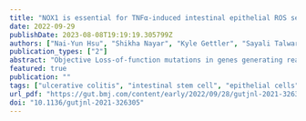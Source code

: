 ```yaml
---
title: "NOX1 is essential for TNFα-induced intestinal epithelial ROS secretion and inhibits M cell signatures"
date: 2022-09-29
publishDate: 2023-08-08T19:19:19.305799Z
authors: ["Nai-Yun Hsu", "Shikha Nayar", "Kyle Gettler", "Sayali Talware", "Mamta Giri", "Isaac Alter", "Carmen Argmann", "Ksenija Sabic", "Tin Htwe Thin", "Huai-Bin Mabel Ko", "Robert Werner", "Christopher Tastad", "Thaddeus Stappenbeck", "Aline Azabdaftari", "Holm H. Uhlig", "Ling-Shiang Chuang", "Judy H. Cho"]
publication_types: ["2"]
abstract: "Objective Loss-of-function mutations in genes generating reactive oxygen species (ROS), such as NOX1, are associated with IBD. Mechanisms whereby loss of ROS drive IBD are incompletely defined. Design ROS measurements and single-cell transcriptomics were performed on colonoids stratified by NOX1 genotype and TNFα stimulation. Clustering of epithelial cells from human UC (inflamed and uninflamed) scRNASeq was performed. Validation of M cell induction was performed by immunohistochemistry using UEA1 (ulex europaeus agglutin-1 lectin) and in vivo with DSS injury. Results TNFα induces ROS production more in NOX1-WT versus NOX1-deficient murine colonoids under a range of Wnt-mediated and Notch-mediated conditions. scRNASeq from inflamed and uninflamed human colitis versus TNFα stimulated, in vitro colonoids defines substantially shared, induced transcription factors; NOX1-deficient colonoids express substantially lower levels of STAT3 (signal transducer and activator of transcription 3), CEBPD (CCAAT enhancer-binding protein delta), DNMT1 (DNA methyltransferase) and HIF1A (hypoxia-inducible factor) baseline. Subclustering unexpectedly showed marked TNFα-mediated induction of M cells (sentinel cells overlying lymphoid aggregates) in NOX1-deficient colonoids. M cell induction by UEA1 staining is rescued with H2O2 and paraquat, defining extra- and intracellular ROS roles in maintenance of LGR5+ stem cells. DSS injury demonstrated GP2 (glycoprotein-2), basal lymphoplasmacytosis and UEA1 induction in NOX1-deficiency. Principal components analyses of M cell genes and decreased DNMT1 RNA velocity correlate with UC inflammation. Conclusions NOX1 deficiency plus TNFα stimulation contribute to colitis through dysregulation of the stem cell niche and altered cell differentiation, enhancing basal lymphoplasmacytosis. Our findings prioritise ROS modulation for future therapies."
featured: true
publication: ""
tags: ["ulcerative colitis", "intestinal stem cell", "epithelial cells", "IBD - genetics"]
url_pdf: "https://gut.bmj.com/content/early/2022/09/28/gutjnl-2021-326305"
doi: "10.1136/gutjnl-2021-326305"
---
```


